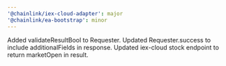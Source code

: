 ```yaml
---
'@chainlink/iex-cloud-adapter': major
'@chainlink/ea-bootstrap': minor
---
```


Added validateResultBool to Requester. Updated Requester.success to include additionalFields in response. Updated iex-cloud stock endpoint to return marketOpen in result.
